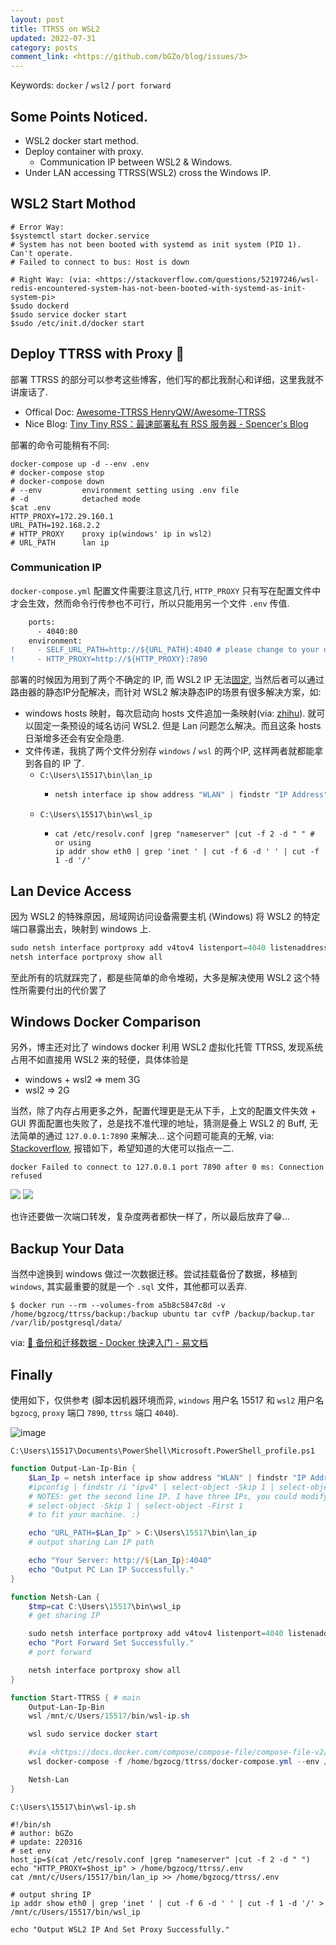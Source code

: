 ```yaml
---
layout: post
title: TTRSS on WSL2
updated: 2022-07-31
category: posts
comment_link: <https://github.com/bGZo/blog/issues/3>
---
```


Keywords: `docker` / `wsl2` / `port forward`

## Some Points Noticed.

- WSL2 docker start method.
- Deploy container with proxy.
  - Communication IP between WSL2 & Windows.
- Under LAN accessing TTRSS(WSL2) cross the Windows IP.

## WSL2 Start Mothod

```shell
# Error Way:
$systemctl start docker.service
# System has not been booted with systemd as init system (PID 1). Can't operate.
# Failed to connect to bus: Host is down

# Right Way: (via: <https://stackoverflow.com/questions/52197246/wsl-redis-encountered-system-has-not-been-booted-with-systemd-as-init-system-pi>
$sudo dockerd
$sudo service docker start
$sudo /etc/init.d/docker start
```

## Deploy TTRSS with Proxy 🤯

部署 TTRSS 的部分可以参考这些博客，他们写的都比我耐心和详细，这里我就不讲废话了.

- Offical Doc: [Awesome-TTRSS HenryQW/Awesome-TTRSS](https://github.com/HenryQW/Awesome-TTRSS/blob/main/docs/zh/README.md )
- Nice Blog: [Tiny Tiny RSS：最速部署私有 RSS 服务器 - Spencer's Blog](https://spencerwoo.com/blog/tiny-tiny-rss#an-zhuang-docker-compose )

部署的命令可能稍有不同:

```shell
docker-compose up -d --env .env
# docker-compose stop
# docker-compose down
# --env         environment setting using .env file
# -d            detached mode
$cat .env
HTTP_PROXY=172.29.160.1
URL_PATH=192.168.2.2
# HTTP_PROXY    proxy ip(windows' ip in wsl2)
# URL_PATH      lan ip
```

### Communication IP

`docker-compose.yml` 配置文件需要注意这几行, `HTTP_PROXY` 只有写在配置文件中才会生效，然而命令行传参也不可行，所以只能用另一个文件 `.env` 传值.

```diff
    ports:
      - 4040:80
    environment:
!     - SELF_URL_PATH=http://${URL_PATH}:4040 # please change to your own domain
!     - HTTP_PROXY=http://${HTTP_PROXY}:7890
```

部署的时候因为用到了两个不确定的 IP, 而 WSL2 IP 无法[固定](https://github.com/microsoft/WSL/issues/4210), 当然后者可以通过路由器的静态IP分配解决，而针对 WSL2 解决静态IP的场景有很多解决方案，如:

- windows hosts 映射，每次启动向 hosts 文件追加一条映射(via: [zhihu](https://www.zhihu.com/question/387747506/answer/1820473311)). 就可以固定一条预设的域名访问 WSL2. 但是 Lan 问题怎么解决。而且这条 hosts 日渐增多还会有安全隐患.
- 文件传递，我挑了两个文件分别存 `windows` / `wsl` 的两个IP, 这样两者就都能拿到各自的 IP 了.
  - `C:\Users\15517\bin\lan_ip`
    - ```powershell
      netsh interface ip show address "WLAN" | findstr "IP Address" | Select-String -Pattern '([0-9][0-9]*\.[0-9][0-9]*\.[0-9][0-9]*\.[0-9][0-9]*)' | %{ $_.matches.Value }
      ```
  - `C:\Users\15517\bin\wsl_ip`
    - ```shell
      cat /etc/resolv.conf |grep "nameserver" |cut -f 2 -d " " # or using
      ip addr show eth0 | grep 'inet ' | cut -f 6 -d ' ' | cut -f 1 -d '/'
      ```

## Lan Device Access

因为 WSL2 的特殊原因，局域网访问设备需要主机 (Windows) 将 WSL2 的特定端口暴露出去，映射到 windows 上.

```powershell
sudo netsh interface portproxy add v4tov4 listenport=4040 listenaddress=* connectport=4040 connectaddress=xxx.xxx.xxx.xxx protocol=tcp
netsh interface portproxy show all
```

至此所有的坑就踩完了，都是些简单的命令堆砌，大多是解决使用 WSL2 这个特性所需要付出的代价罢了

## Windows Docker Comparison

另外，博主还对比了 windows docker 利用 WSL2 虚拟化托管 TTRSS, 发现系统占用不如直接用 WSL2 来的轻便，具体体验是

- windows + wsl2 => mem 3G
- wsl2 => 2G

当然，除了内存占用更多之外，配置代理更是无从下手，上文的配置文件失效 + GUI 界面配置也失败了，总是找不准代理的地址，猜测是叠上 WSL2 的 Buff, 无法简单的通过 `127.0.0.1:7890` 来解决... 这个问题可能真的无解, via: [Stackoverflow](https://stackoverflow.com/questions/48272933/docker-at-windows-10-proxy-propagation-to-containers-not-working), 报错如下，希望知道的大佬可以指点一二.

```shell
docker Failed to connect to 127.0.0.1 port 7890 after 0 ms: Connection refused
```

![](https://user-images.githubusercontent.com/57313137/158712544-96fcd594-7628-41e8-a906-acdc672d5e22.png)
![](https://user-images.githubusercontent.com/57313137/158712547-68a408d5-a46d-42ec-ab6b-35f1f8a3af55.png)

也许还要做一次端口转发，复杂度两者都快一样了，所以最后放弃了😁...

## Backup Your Data

当然中途换到 windows 做过一次数据迁移。尝试挂载备份了数据，移植到 `windows`, 其实最重要的就是一个 `.sql` 文件，其他都可以丢弃.

```shell
$ docker run --rm --volumes-from a5b8c5847c8d -v /home/bgzocg/ttrss/backup:/backup ubuntu tar cvfP /backup/backup.tar /var/lib/postgresql/data/
```

via: [🎯 备份和迁移数据 - Docker 快速入门 - 易文档](https://docker.easydoc.net/doc/81170005/cCewZWoN/XQEqNjiu )


## Finally

使用如下，仅供参考 (脚本因机器环境而异, `windows` 用户名 15517 和 `wsl2` 用户名 `bgzocg`, `proxy` 端口 `7890`, `ttrss` 端口 `4040`).

![image](https://user-images.githubusercontent.com/57313137/170861898-bfed1062-dbd2-478d-87aa-86591a270061.png)

`C:\Users\15517\Documents\PowerShell\Microsoft.PowerShell_profile.ps1` 

```powershell
function Output-Lan-Ip-Bin {
    $Lan_Ip = netsh interface ip show address "WLAN" | findstr "IP Address" | Select-String -Pattern '([0-9][0-9]*\.[0-9][0-9]*\.[0-9][0-9]*\.[0-9][0-9]*)' | %{ $_.matches.Value }
    #ipconfig | findstr /i "ipv4" | select-object -Skip 1 | select-object -First 1 | Select-String -Pattern '([0-9][0-9]*\.[0-9][0-9]*\.[0-9][0-9]*\.[0-9][0-9]*)' - % { $($_.matches.groups[^1]).Value}
    # NOTES: get the second line IP. I have three IPs, you could modify
    # select-object -Skip 1 | select-object -First 1
    # to fit your machine. :)

    echo "URL_PATH=$Lan_Ip" > C:\Users\15517\bin\lan_ip
    # output sharing Lan IP path

    echo "Your Server: http://${Lan_Ip}:4040"
    echo "Output PC Lan IP Successfully."
}

function Netsh-Lan {
    $tmp=cat C:\Users\15517\bin\wsl_ip
    # get sharing IP

    sudo netsh interface portproxy add v4tov4 listenport=4040 listenaddress=* connectport=4040 connectaddress=$tmp protocol=tcp
    echo "Port Forward Set Successfully."
    # port forward

    netsh interface portproxy show all
}

function Start-TTRSS { # main
    Output-Lan-Ip-Bin
    wsl /mnt/c/Users/15517/bin/wsl-ip.sh

    wsl sudo service docker start

    #via <https://docs.docker.com/compose/compose-file/compose-file-v2/>
    wsl docker-compose -f /home/bgzocg/ttrss/docker-compose.yml --env /home/bgzocg/ttrss/.env up -d

    Netsh-Lan
}
```

`C:\Users\15517\bin\wsl-ip.sh`

```shell
#!/bin/sh
# author: bGZo
# update: 220316
# set env
host_ip=$(cat /etc/resolv.conf |grep "nameserver" |cut -f 2 -d " ")
echo "HTTP_PROXY=$host_ip" > /home/bgzocg/ttrss/.env
cat /mnt/c/Users/15517/bin/lan_ip >> /home/bgzocg/ttrss/.env

# output shring IP
ip addr show eth0 | grep 'inet ' | cut -f 6 -d ' ' | cut -f 1 -d '/' > /mnt/c/Users/15517/bin/wsl_ip

echo "Output WSL2 IP And Set Proxy Successfully."
```